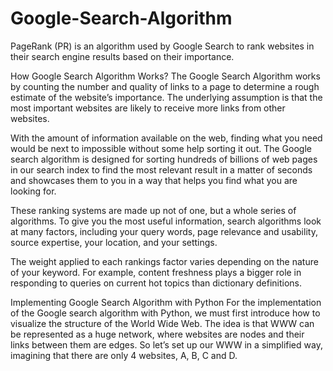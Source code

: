 # Google-Search-Algorithm

PageRank (PR) is an algorithm used by Google Search to rank websites in their search engine results based on their importance.

How Google Search Algorithm Works?
The Google Search Algorithm works by counting the number and quality of links to a page to determine a rough estimate of the website’s importance. The underlying assumption is that the most important websites are likely to receive more links from other websites.

With the amount of information available on the web, finding what you need would be next to impossible without some help sorting it out. The Google search algorithm is designed for sorting hundreds of billions of web pages in our search index to find the most relevant result in a matter of seconds and showcases them to you in a way that helps you find what you are looking for.

These ranking systems are made up not of one, but a whole series of algorithms. To give you the most useful information, search algorithms look at many factors, including your query words, page relevance and usability, source expertise, your location, and your settings.

The weight applied to each rankings factor varies depending on the nature of your keyword. For example, content freshness plays a bigger role in responding to queries on current hot topics than dictionary definitions.

Implementing Google Search Algorithm with Python
For the implementation of the Google search algorithm with Python, we must first introduce how to visualize the structure of the World Wide Web. The idea is that WWW can be represented as a huge network, where websites are nodes and their links between them are edges. So let’s set up our WWW in a simplified way, imagining that there are only 4 websites, A, B, C and D.
